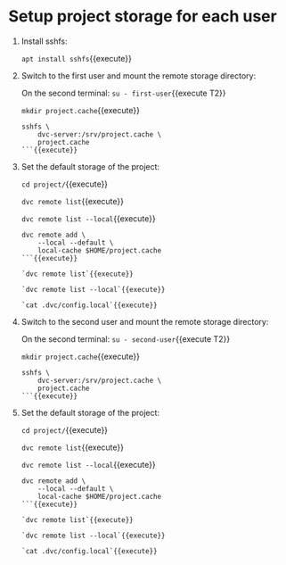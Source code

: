 # Setup project storage for each user

1. Install sshfs:

   `apt install sshfs`{{execute}}
   
2. Switch to the first user and mount the remote storage directory:

   On the second terminal: `su - first-user`{{execute T2}}
   
   `mkdir project.cache`{{execute}}
   
   ```
   sshfs \
       dvc-server:/srv/project.cache \
       project.cache
   ```{{execute}}
   
3. Set the default storage of the project:

   `cd project/`{{execute}}
   
   `dvc remote list`{{execute}}
   
   `dvc remote list --local`{{execute}}
   
   ```
   dvc remote add \
       --local --default \
       local-cache $HOME/project.cache
   ```{{execute}}

   `dvc remote list`{{execute}}
   
   `dvc remote list --local`{{execute}}
   
   `cat .dvc/config.local`{{execute}}
   
4. Switch to the second user and mount the remote storage directory:

   On the second terminal: `su - second-user`{{execute T2}}
   
   `mkdir project.cache`{{execute}}
   
   ```
   sshfs \
       dvc-server:/srv/project.cache \
       project.cache
   ```{{execute}}
   
5. Set the default storage of the project:

   `cd project/`{{execute}}
   
   `dvc remote list`{{execute}}
   
   `dvc remote list --local`{{execute}}
   
   ```
   dvc remote add \
       --local --default \
       local-cache $HOME/project.cache
   ```{{execute}}

   `dvc remote list`{{execute}}
   
   `dvc remote list --local`{{execute}}
   
   `cat .dvc/config.local`{{execute}}
